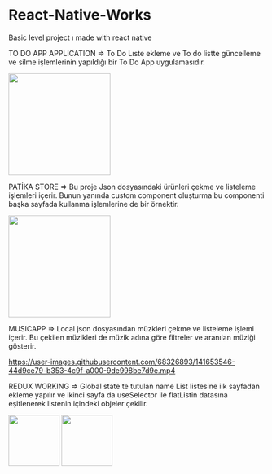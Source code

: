 # React-Native-Works
Basic level project ı made with react native

TO DO APP APPLICATION
=> To Do Lıste ekleme ve To do listte güncelleme ve silme işlemlerinin yapıldığı bir To Do App uygulamasıdır.


 <img src="https://user-images.githubusercontent.com/68326893/138595105-e7eaf6db-a19d-4446-9dbf-42291d3abf1b.png" width="200" />



PATİKA STORE
=> Bu proje  Json dosyasındaki ürünleri çekme ve listeleme işlemleri içerir. Bunun yanında custom component oluşturma bu componenti başka sayfada kullanma işlemlerine de bir örnektir.


 <img src="https://user-images.githubusercontent.com/68326893/141513053-2733e281-34d5-44c6-a106-7840bf1d073c.png" width="200" />


MUSICAPP
=> Local json dosyasından müzkleri çekme ve listeleme işlemi içerir. Bu çekilen müzikleri de müzik adına göre filtreler ve aranılan müziği gösterir.


https://user-images.githubusercontent.com/68326893/141653546-44d9ce79-b353-4c9f-a000-9de998be7d9e.mp4

REDUX WORKING
=>  Global state te tutulan name List listesine ilk sayfadan ekleme yapılır ve ikinci sayfa da useSelector ile flatListin datasına eşitlenerek listenin içindeki objeler çekilir.

<img src="(https://user-images.githubusercontent.com/68326893/146019209-7e2238e9-1734-4ed4-ab50-c64035d0a74c.png)" width="100" />
<img src="(https://user-images.githubusercontent.com/68326893/146019445-aff837de-7c1d-440e-8bce-e57a1677758d.png)" width="100" />



